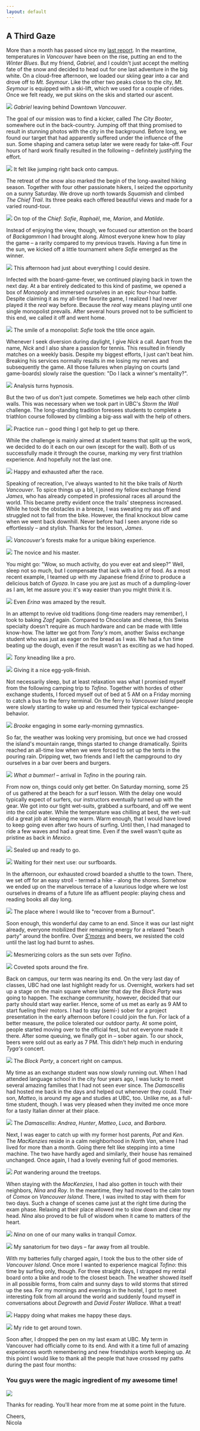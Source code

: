 ```yaml
---
layout: default
---
```


## A Third Gaze

More than a month has passed since my [last report](./van2.md). In the meantime, temperatures in _Vancouver_ have been on the rise, putting an end to the _Winter Blues_. But my friend, _Gabriel_, and I couldn't just accept the melting fate of the snow and decided to head out for one last adventure in the big white. On a cloud-free afternoon, we loaded our skiing gear into a car and drove off to _Mt. Seymour_. Like the other two peaks close to the city, _Mt. Seymour_ is equipped with a ski-lift, which we used for a couple of rides. Once we felt ready, we put skins on the skis and started our ascent. 

![](./imgs/van3/van3_1.jpg)
_Gabriel_ leaving behind Downtown _Vancouver_.

The goal of our mission was to find a kicker, called _The City Booter_, somewhere out in the back-country. Jumping off that thing promised to result in stunning photos with the city in the background. Before long, we found our target that had apparently suffered under the influence of the sun. Some shaping and camera setup later we were ready for take-off. Four hours of hard work finally resulted in the following – definitely justifying the effort.

![](./imgs/van3/van3_2.jpg)
It felt like jumping right back onto campus.

The retreat of the snow also marked the begin of the long-awaited hiking season. Together with four other passionate hikers, I seized the opportunity on a sunny Saturday. We drove up north towards _Squamish_ and climbed _The Chief Trail_. Its three peaks each offered beautiful views and made for a varied round-tour.

![](./imgs/van3/van3_3.jpg)
On top of the _Chief_: _Sofie_, _Raphaël_, me, _Marion_, and _Matilde_.

Instead of enjoying the view, though, we focused our attention on the board of _Backgammon_ I had brought along. Almost everyone knew how to play the game – a rarity compared to my previous travels. Having a fun time in the sun, we kicked off a little tournament where _Sofie_ emerged as the winner.

![](./imgs/van3/van3_4.jpg)
This afternoon had just about everything I could desire.

Infected with the board-game-fever, we continued playing back in town the next day. At a bar entirely dedicated to this kind of pastime, we opened a box of _Monopoly_ and immersed ourselves in an epic four-hour battle. Despite claiming it as my all-time favorite game, I realized I had never played it the _real_ way before. Because the _real_ way means playing until one single monopolist prevails. After several hours proved not to be sufficient to this end, we called it off and went home.

![](./imgs/van3/van3_5.jpg)
The smile of a monopolist: _Sofie_ took the title once again.

Whenever I seek diversion during daylight, I give _Nick_ a call. Apart from the name, _Nick_ and I also share a passion for tennis. This resulted in friendly matches on a weekly basis. Despite my biggest efforts, I just can't beat him. Breaking his services normally results in me losing my nerves and subsequently the game. All those failures when playing on courts (and game-boards) slowly raise the question: "Do I lack a winner's mentality?".

![](./imgs/van3/service.gif)
Analysis turns hypnosis.

But the two of us don't just compete. Sometimes we help each other climb walls. This was necessary when we took part in UBC's _Storm the Wall_ challenge. The long-standing tradition foresees students to complete a triathlon course followed by climbing a big-ass wall with the help of others.

![](./imgs/van3/wall.gif)
Practice run – good thing I got help to get up there.

While the challenge is mainly aimed at student teams that split up the work, we decided to do it each on our own (except for the wall). Both of us successfully made it through the course, marking my very first triathlon experience. And hopefully not the last one.

![](./imgs/van3/van3_6.jpg)
Happy and exhausted after the race.

Speaking of recreation, I've always wanted to hit the bike trails of _North Vancouver_. To spice things up a bit, I joined my fellow exchange friend _James_, who has already competed in professional races all around the world. This became pretty evident once the trails' steepness increased. While he took the obstacles in a breeze, I was sweating my ass off and struggled not to fall from the bike. However, the final knockout blow came when we went back downhill. Never before had I seen anyone ride so effortlessly – and stylish. Thanks for the lesson, _James_.

![](./imgs/van3/van3_6_1.jpg)
_Vancouver's_ forests make for a unique biking experience.

![](./imgs/van3/van3_6_2.jpg)
The novice and his master.

You might go: "Wow, so much activity, do you ever eat and sleep?" Well, sleep not so much, but I compensate that lack with a lot of food. As a most recent example, I teamed up with my Japanese friend _Erina_ to produce a delicious batch of _Gyoza_. In case you are just as much of a dumpling-lover as I am, let me assure you: it's way easier than you might think it is.

![](./imgs/van3/van3_7.jpg)
Even _Erina_ was amazed by the result.

In an attempt to revive old traditions (long-time readers may remember), I took to baking _Zopf_ again. Compared to Chocolate and cheese, this Swiss specialty doesn't require as much hardware and can be made with little know-how. The latter we got from _Tony's_ mom, another Swiss exchange student who was just as eager on the bread as I was. We had a fun time beating up the dough, even if the result wasn't as exciting as we had hoped.

![](./imgs/van3/van3_7_1.jpg)
_Tony_ kneading like a pro.

![](./imgs/van3/van3_7_2.jpg)
Giving it a nice egg-yolk-finish.

Not necessarily sleep, but at least relaxation was what I promised myself from the following camping trip to _Tofino_. Together with hordes of other exchange students, I forced myself out of bed at 5 AM on a Friday morning to catch a bus to the ferry terminal. On the ferry to _Vancouver Island_ people were slowly starting to wake up and resumed their typical exchangee-behavior.

![](./imgs/van3/van3_8.jpg)
_Brooke_ engaging in some early-morning gymnastics.

So far, the weather was looking very promising, but once we had crossed the island's mountain range, things started to change dramatically. Spirits reached an all-time low when we were forced to set up the tents in the pouring rain. Dripping wet, two friends and I left the campground to dry ourselves in a bar over beers and burgers.

![](./imgs/van3/van3_9.jpg)
_What a bummer!_ – arrival in _Tofino_ in the pouring rain.

From now on, things could only get better. On Saturday morning, some 25 of us gathered at the beach for a surf lesson. With the delay one would typically expect of surfers, our instructors eventually turned up with the gear. We got into our tight wet-suits, grabbed a surfboard, and off we went into the cold water. While the temperature was chilling at best, the wet-suit did a great job at keeping me warm. Warm enough, that I would have loved to keep going even after two hours of surfing. Until then, I had managed to ride a few waves and had a great time. Even if the swell wasn't quite as pristine as back in _Mexico_.

![](./imgs/van3/van3_10_1.jpg)
Sealed up and ready to go.

![](./imgs/van3/van3_10.jpg)
Waiting for their next use: our surfboards.

In the afternoon, our exhausted crowd boarded a shuttle to the town. There, we set off for an easy stroll - termed a hike – along the shores. Somehow we ended up on the marvelous terrace of a luxurious lodge where we lost ourselves in dreams of a future life as affluent people: playing chess and reading books all day long.

![](./imgs/van3/van3_11.jpg)
The place where I would like to "recover from a Burnout".

Soon enough, this wonderful day came to an end. Since it was our last night already, everyone mobilized their remaining energy for a relaxed "beach party" around the bonfire. Over [_S'mores_](https://en.wikipedia.org/wiki/S'more) and beers, we resisted the cold until the last log had burnt to ashes.

![](./imgs/van3/van3_12.jpg)
Mesmerizing colors as the sun sets over _Tofino_.

![](./imgs/van3/van3_13.jpg)
Coveted spots around the fire.

Back on campus, our term was nearing its end. On the very last day of classes, UBC had one last highlight ready for us. Overnight, workers had set up a stage on the main square where later that day the _Block Party_ was going to happen. The exchange community, however, decided that our party should start way earlier. Hence, some of us met as early as 9 AM to start fueling their motors. I had to stay (semi-) sober for a project presentation in the early afternoon before I could join the fun. For lack of a better measure, the police tolerated our outdoor party. At some point, people started moving over to the official fest, but not everyone made it there. After some queuing, we finally got in – sober again. To our shock, beers were sold out as early as 7 PM. This didn't help much in enduring _Tyga's_ concert. 

![](./imgs/van3/van3_13_1.jpg)
The _Block Party_, a concert right on campus.

My time as an exchange student was now slowly running out. When I had attended language school in the city four years ago, I was lucky to meet several amazing families that I had not seen ever since. The _Damascellis_ had hosted me back in the days and helped out whenever they could. Their son, _Matteo_, is around my age and studies at UBC, too. Unlike me, as a full-time student, though. I was very pleased when they invited me once more for a tasty Italian dinner at their place.

![](./imgs/van3/van3_14.jpg)
The _Damascellis_: _Andrea_, _Hunter_, _Matteo_, _Luca_, and _Barbara_.

Next, I was eager to catch up with my former host parents, _Pat_ and _Ken_. The _MacKenzies_ reside in a calm neighborhood in _North Van_, where I had lived for more than a month. Going there felt like stepping into a time machine. The two have hardly aged and similarly, their house has remained unchanged. Once again, I had a lovely evening full of good memories.

![](./imgs/van3/van3_15.jpg)
_Pat_ wandering around the treetops.

When staying with the _MacKenzies_, I had also gotten in touch with their neighbors, _Nina_ and _Roy_. In the meantime, they had moved to the calm town of _Comox_ on _Vancouver Island_. There, I was invited to stay with them for two days. Such a change of scenes came just at the right time during the exam phase. Relaxing at their place allowed me to slow down and clear my head. _Nina_ also proved to be full of wisdom when it came to matters of the heart.

![](./imgs/van3/van3_16.jpg)
_Nina_ on one of our many walks in tranquil _Comox_.

![](./imgs/van3/van3_17.jpg)
My sanatorium for two days – far away from all trouble.

With my batteries fully charged again, I took the bus to the other side of _Vancouver Island_. Once more I wanted to experience magical _Tofino_: this time by surfing only, though. For three straight days, I strapped my rental board onto a bike and rode to the closest beach. The weather showed itself in all possible forms, from calm and sunny days to wild storms that stirred up the sea. For my mornings and evenings in the hostel, I got to meet interesting folk from all around the world and suddenly found myself in conversations about _Degrowth_ and _David Foster Wallace_. What a treat!

![](./imgs/van3/van3_18.jpg)
Happy doing what makes me happy these days.

![](./imgs/van3/van3_19.jpg)
My ride to get around town.

Soon after, I dropped the pen on my last exam at UBC. My term in Vancouver had officially come to its end. And with it a time full of amazing experiences worth remembering and new friendships worth keeping up. At this point I would like to thank all the people that have crossed my paths during the past four months: 

### You guys were the magic ingredient of my awesome time!
![](./imgs/van3/van3_20.jpg)

Thanks for reading. You'll hear more from me at some point in the future.

Cheers, <br>
Nicola